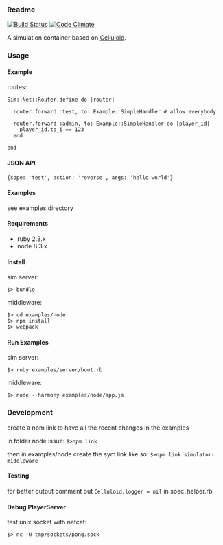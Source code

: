 ### Readme
[![Build Status](https://travis-ci.org/grrrisu/Simulator.svg?branch=master)](https://travis-ci.org/grrrisu/Simulator)
[![Code Climate](https://codeclimate.com/github/grrrisu/Simulator.png)](https://codeclimate.com/github/grrrisu/Simulator)

A simulation container based on [Celluloid](https://github.com/celluloid/celluloid).

### Usage

#### Example

routes:

```
Sim::Net::Router.define do |router|

  router.forward :test, to: Example::SimpleHandler # allow everybody

  router.forward :admin, to: Example::SimpleHandler do |player_id|
    player_id.to_i == 123
  end

end
```

#### JSON API

```{sope: 'test', action: 'reverse', args: 'hello world'}```

#### Examples

see examples directory


#### Requirements

* ruby 2.3.x
* node 8.3.x

#### Install

sim server:

```$> bundle```

middleware:

```
$> cd examples/node
$> npm install
$> webpack
```

#### Run Examples

sim server:

```$> ruby examples/server/boot.rb```

middleware:

```$> node --harmony examples/node/app.js```


### Development

create a npm link to have all the recent changes in the examples

in folder node issue:
```$>npm link```

then in examples/node create the sym link like so:
```$>npm link simulator-middleware```

#### Testing

for better output comment out ```Celluloid.logger = nil``` in spec_helper.rb

#### Debug PlayerServer

test unix socket with netcat:

```$> nc -U tmp/sockets/pong.sock```
